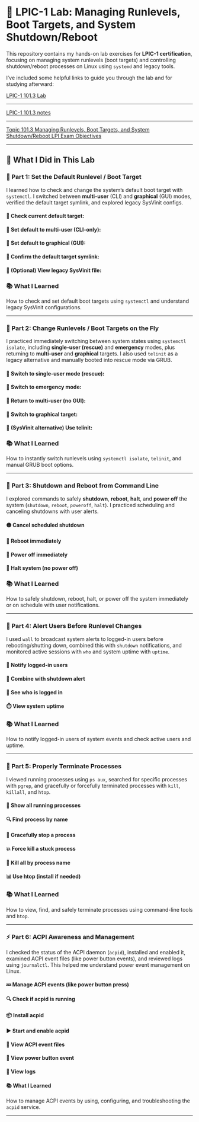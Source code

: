 # 🧪 LPIC-1 Lab: Managing Runlevels, Boot Targets, and System Shutdown/Reboot

This repository contains my hands-on lab exercises for **LPIC-1 certification**, focusing on managing system runlevels (boot targets) and controlling shutdown/reboot processes on Linux using `systemd` and legacy tools.

I’ve included some helpful links to guide you through the lab and for studying afterward:

[LPIC-1 101.3 Lab](https://1drv.ms/w/c/354f1c8d534fbced/EQqfNBbLmmpNsTJLqNyGLN8B31VhWYOtii0oef8hxjR46A?e=7TDC7q)

---

[LPIC-1 101.3 notes](https://1drv.ms/w/c/354f1c8d534fbced/Ee_QXdk-4WtEt6R0c0udKC4BzTVg6EVnF-0wwHA72TAcMg?e=AiIFnH)

---

[Topic 101.3 Managing Runlevels, Boot Targets, and System Shutdown/Reboot LPI Exam Objectives](https://www.lpi.org/our-certifications/exam-101-102-objectives/#101.3_Change_runlevels_.2F_boot_targets_and_shutdown_or_reboot_system)

---

## 🚀 What I Did in This Lab

### 🔹 Part 1: Set the Default Runlevel / Boot Target  
I learned how to check and change the system’s default boot target with `systemctl`. I switched between **multi-user** (CLI) and **graphical** (GUI) modes, verified the default target symlink, and explored legacy SysVinit configs.

#### 🔹 Check current default target:

#### 🔹 Set default to multi-user (CLI-only):

#### 🔹 Set default to graphical (GUI):

#### 🔹 Confirm the default target symlink:

#### 🔹 (Optional) View legacy SysVinit file:

### 📚 What I Learned  
How to check and set default boot targets using `systemctl` and understand legacy SysVinit configurations.

---

### 🔄 Part 2: Change Runlevels / Boot Targets on the Fly  
I practiced immediately switching between system states using `systemctl isolate`, including **single-user (rescue)** and **emergency** modes, plus returning to **multi-user** and **graphical** targets. I also used `telinit` as a legacy alternative and manually booted into rescue mode via GRUB.

#### 🔸 Switch to single-user mode (rescue):

#### 🔸 Switch to emergency mode:

#### 🔸 Return to multi-user (no GUI):

#### 🔸 Switch to graphical target:

#### 🧯 (SysVinit alternative) Use telinit:

### 📚 What I Learned  
How to instantly switch runlevels using `systemctl isolate`, `telinit`, and manual GRUB boot options.

---

### 🔌 Part 3: Shutdown and Reboot from Command Line  
I explored commands to safely **shutdown**, **reboot**, **halt**, and **power off** the system (`shutdown`, `reboot`, `poweroff`, `halt`). I practiced scheduling and canceling shutdowns with user alerts. 

#### 🟡 Cancel scheduled shutdown

#### 🔁 Reboot immediately

#### 🔻 Power off immediately

#### 🔕 Halt system (no power off)

### 📚 What I Learned  
How to safely shutdown, reboot, halt, or power off the system immediately or on schedule with user notifications.

---

### 📢 Part 4: Alert Users Before Runlevel Changes  
I used `wall` to broadcast system alerts to logged-in users before rebooting/shutting down, combined this with `shutdown` notifications, and monitored active sessions with `who` and system uptime with `uptime`.

#### 💬 Notify logged-in users

#### 🔄 Combine with shutdown alert

#### 👥 See who is logged in

#### ⏱️ View system uptime

### 📚 What I Learned  
How to notify logged-in users of system events and check active users and uptime.

---

### 🧼 Part 5: Properly Terminate Processes  
I viewed running processes using `ps aux`, searched for specific processes with `pgrep`, and gracefully or forcefully terminated processes with `kill`, `killall`, and `htop`.

#### 📄 Show all running processes

#### 🔍 Find process by name

#### 🧯 Gracefully stop a process

#### 💥 Force kill a stuck process

#### 🧼 Kill all by process name

#### 📊 Use htop (install if needed)

### 📚 What I Learned  
How to view, find, and safely terminate processes using command-line tools and `htop`.

---

### ⚡ Part 6: ACPI Awareness and Management  
I checked the status of the ACPI daemon (`acpid`), installed and enabled it, examined ACPI event files (like power button events), and reviewed logs using `journalctl`. This helped me understand power event management on Linux.

#### 💤 Manage ACPI events (like power button press)

#### 🔍 Check if acpid is running

#### 📦 Install acpid

#### ▶️ Start and enable acpid

#### 📁 View ACPI event files

#### 📜 View power button event

#### 🧾 View logs

#### 📚 What I Learned  
How to manage ACPI events by using, configuring, and troubleshooting the `acpid` service.

---
